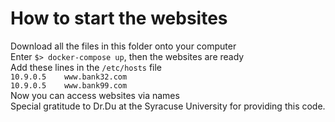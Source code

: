 # How to start the websites
Download all the files in this folder onto your computer <br>
Enter `$> docker-compose up`, then the websites are ready <br>
Add these lines in the `/etc/hosts` file <br>
`10.9.0.5    www.bank32.com` <br>
`10.9.0.5    www.bank99.com` <br>
Now you can access websites via names <br>
Special gratitude to Dr.Du at the Syracuse University for providing this code.
